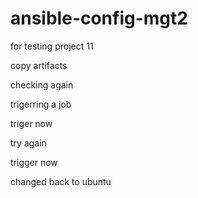 # ansible-config-mgt2
for testing project 11

copy artifacts

checking again

trigerring a job

triger now

try again

trigger now

changed back to ubuntu